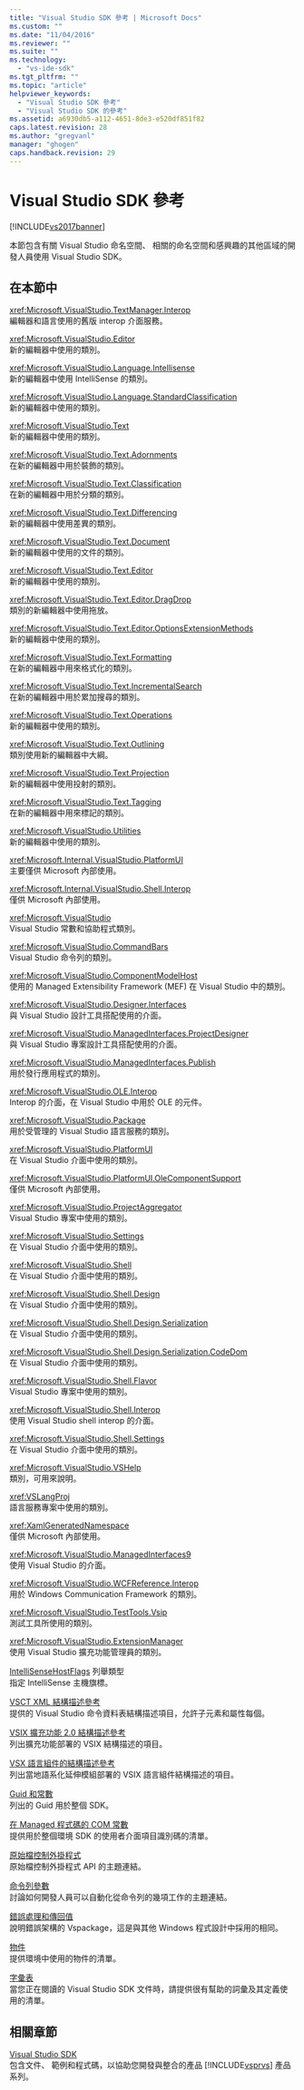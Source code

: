 ```yaml
---
title: "Visual Studio SDK 參考 | Microsoft Docs"
ms.custom: ""
ms.date: "11/04/2016"
ms.reviewer: ""
ms.suite: ""
ms.technology: 
  - "vs-ide-sdk"
ms.tgt_pltfrm: ""
ms.topic: "article"
helpviewer_keywords: 
  - "Visual Studio SDK 參考"
  - "Visual Studio SDK 的參考"
ms.assetid: a6930db5-a112-4651-8de3-e520df851f82
caps.latest.revision: 28
ms.author: "gregvanl"
manager: "ghogen"
caps.handback.revision: 29
---
```

# Visual Studio SDK 參考
[!INCLUDE[vs2017banner](../code-quality/includes/vs2017banner.md)]

本節包含有關 Visual Studio 命名空間、 相關的命名空間和感興趣的其他區域的開發人員使用 Visual Studio SDK。  
  
## 在本節中  
 <xref:Microsoft.VisualStudio.TextManager.Interop>  
 編輯器和語言使用的舊版 interop 介面服務。  
  
 <xref:Microsoft.VisualStudio.Editor>  
 新的編輯器中使用的類別。  
  
 <xref:Microsoft.VisualStudio.Language.Intellisense>  
 新的編輯器中使用 IntelliSense 的類別。  
  
 <xref:Microsoft.VisualStudio.Language.StandardClassification>  
 新的編輯器中使用的類別。  
  
 <xref:Microsoft.VisualStudio.Text>  
 新的編輯器中使用的類別。  
  
 <xref:Microsoft.VisualStudio.Text.Adornments>  
 在新的編輯器中用於裝飾的類別。  
  
 <xref:Microsoft.VisualStudio.Text.Classification>  
 在新的編輯器中用於分類的類別。  
  
 <xref:Microsoft.VisualStudio.Text.Differencing>  
 新的編輯器中使用差異的類別。  
  
 <xref:Microsoft.VisualStudio.Text.Document>  
 新的編輯器中使用的文件的類別。  
  
 <xref:Microsoft.VisualStudio.Text.Editor>  
 新的編輯器中使用的類別。  
  
 <xref:Microsoft.VisualStudio.Text.Editor.DragDrop>  
 類別的新編輯器中使用拖放。  
  
 <xref:Microsoft.VisualStudio.Text.Editor.OptionsExtensionMethods>  
 新的編輯器中使用的類別。  
  
 <xref:Microsoft.VisualStudio.Text.Formatting>  
 在新的編輯器中用來格式化的類別。  
  
 <xref:Microsoft.VisualStudio.Text.IncrementalSearch>  
 在新的編輯器中用於累加搜尋的類別。  
  
 <xref:Microsoft.VisualStudio.Text.Operations>  
 新的編輯器中使用的類別。  
  
 <xref:Microsoft.VisualStudio.Text.Outlining>  
 類別使用新的編輯器中大綱。  
  
 <xref:Microsoft.VisualStudio.Text.Projection>  
 新的編輯器中使用投射的類別。  
  
 <xref:Microsoft.VisualStudio.Text.Tagging>  
 在新的編輯器中用來標記的類別。  
  
 <xref:Microsoft.VisualStudio.Utilities>  
 新的編輯器中使用的類別。  
  
 <xref:Microsoft.Internal.VisualStudio.PlatformUI>  
 主要僅供 Microsoft 內部使用。  
  
 <xref:Microsoft.Internal.VisualStudio.Shell.Interop>  
 僅供 Microsoft 內部使用。  
  
 <xref:Microsoft.VisualStudio>  
 Visual Studio 常數和協助程式類別。  
  
 <xref:Microsoft.VisualStudio.CommandBars>  
 Visual Studio 命令列的類別。  
  
 <xref:Microsoft.VisualStudio.ComponentModelHost>  
 使用的 Managed Extensibility Framework \(MEF\) 在 Visual Studio 中的類別。  
  
 <xref:Microsoft.VisualStudio.Designer.Interfaces>  
 與 Visual Studio 設計工具搭配使用的介面。  
  
 <xref:Microsoft.VisualStudio.ManagedInterfaces.ProjectDesigner>  
 與 Visual Studio 專案設計工具搭配使用的介面。  
  
 <xref:Microsoft.VisualStudio.ManagedInterfaces.Publish>  
 用於發行應用程式的類別。  
  
 <xref:Microsoft.VisualStudio.OLE.Interop>  
 Interop 的介面，在 Visual Studio 中用於 OLE 的元件。  
  
 <xref:Microsoft.VisualStudio.Package>  
 用於受管理的 Visual Studio 語言服務的類別。  
  
 <xref:Microsoft.VisualStudio.PlatformUI>  
 在 Visual Studio 介面中使用的類別。  
  
 <xref:Microsoft.VisualStudio.PlatformUI.OleComponentSupport>  
 僅供 Microsoft 內部使用。  
  
 <xref:Microsoft.VisualStudio.ProjectAggregator>  
 Visual Studio 專案中使用的類別。  
  
 <xref:Microsoft.VisualStudio.Settings>  
 在 Visual Studio 介面中使用的類別。  
  
 <xref:Microsoft.VisualStudio.Shell>  
 在 Visual Studio 介面中使用的類別。  
  
 <xref:Microsoft.VisualStudio.Shell.Design>  
 在 Visual Studio 介面中使用的類別。  
  
 <xref:Microsoft.VisualStudio.Shell.Design.Serialization>  
 在 Visual Studio 介面中使用的類別。  
  
 <xref:Microsoft.VisualStudio.Shell.Design.Serialization.CodeDom>  
 在 Visual Studio 介面中使用的類別。  
  
 <xref:Microsoft.VisualStudio.Shell.Flavor>  
 Visual Studio 專案中使用的類別。  
  
 <xref:Microsoft.VisualStudio.Shell.Interop>  
 使用 Visual Studio shell interop 的介面。  
  
 <xref:Microsoft.VisualStudio.Shell.Settings>  
 在 Visual Studio 介面中使用的類別。  
  
 <xref:Microsoft.VisualStudio.VSHelp>  
 類別，可用來說明。  
  
 <xref:VSLangProj>  
 語言服務專案中使用的類別。  
  
 <xref:XamlGeneratedNamespace>  
 僅供 Microsoft 內部使用。  
  
 <xref:Microsoft.VisualStudio.ManagedInterfaces9>  
 使用 Visual Studio 的介面。  
  
 <xref:Microsoft.VisualStudio.WCFReference.Interop>  
 用於 Windows Communication Framework 的類別。  
  
 <xref:Microsoft.VisualStudio.TestTools.Vsip>  
 測試工具所使用的類別。  
  
 <xref:Microsoft.VisualStudio.ExtensionManager>  
 使用 Visual Studio 擴充功能管理員的類別。  
  
 [IntelliSenseHostFlags](../extensibility/intellisensehostflags.md) 列舉類型  
 指定 IntelliSense 主機旗標。  
  
 [VSCT XML 結構描述參考](../extensibility/vsct-xml-schema-reference.md)  
 提供的 Visual Studio 命令資料表結構描述項目，允許子元素和屬性每個。  
  
 [VSIX 擴充功能 2.0 結構描述參考](../extensibility/vsix-extension-schema-2-0-reference.md)  
 列出擴充功能部署的 VSIX 結構描述的項目。  
  
 [VSX 語言組件的結構描述參考](../extensibility/vsx-language-pack-schema-reference.md)  
 列出當地語系化延伸模組部署的 VSIX 語言組件結構描述的項目。  
  
 [Guid 和常數](../extensibility/guids-and-constants-in-the-visual-studio-sdk.md)  
 列出的 Guid 用於整個 SDK。  
  
 [在 Managed 程式碼的 COM 常數](../extensibility/com-constants-in-managed-code.md)  
 提供用於整個環境 SDK 的使用者介面項目識別碼的清單。  
  
 [原始檔控制外掛程式](../extensibility/source-control-plug-ins.md)  
 原始檔控制外掛程式 API 的主題連結。  
  
 [命令列參數](../extensibility/command-line-switches-visual-studio-sdk.md)  
 討論如何開發人員可以自動化從命令列的幾項工作的主題連結。  
  
 [錯誤處理和傳回值](../extensibility/error-handling-and-return-values.md)  
 說明錯誤架構的 Vspackage，這是與其他 Windows 程式設計中採用的相同。  
  
 [物件](../extensibility/objects.md)  
 提供環境中使用的物件的清單。  
  
 [字彙表](../extensibility/visual-studio-sdk-glossary.md)  
 當您正在閱讀的 Visual Studio SDK 文件時，請提供很有幫助的詞彙及其定義使用的清單。  
  
## 相關章節  
 [Visual Studio SDK](../extensibility/visual-studio-sdk.md)  
 包含文件、 範例和程式碼，以協助您開發與整合的產品 [!INCLUDE[vsprvs](../code-quality/includes/vsprvs_md.md)] 產品系列。